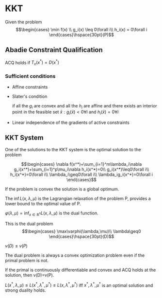 # KKT

Given the problem
$$\begin{cases}
  \min f(x) \\
  g_i(x) \leq 0\forall i\\
  h_i(x) = 0\forall i
\end{cases}\hspace{30pt}(P)$$

## Abadie Constraint Qualification

ACQ holds if $T_x(x^*)=D(x^*)$

### Sufficient conditions

- Affine constraints
- Slater's condition

  if all the $g_i$ are convex and all the $h_i$ are affine and there exists an interior point in the feasible set $\bar{x}:g_i(\bar{x})<0\forall i$ and $h_i(\bar{x})=0\forall i$

- Linear independence of the gradients of active constraints

## KKT System

One of the solutions to the KKT system is the optimal solution to the problem

$$\begin{cases}
  \nabla f(x^*)+\sum_{i=1}^m\lambda_i\nabla g_i(x^*)+\sum_{i=1}^p\mu_i\nabla h_i(x^*)=0\\
  g_i(x^*)\leq0\forall i\\
  h_i(x^*)=0\forall i\\
  \lambda_i\geq0\forall i\\
  \lambda_ig_i(x^*)=0\forall i
\end{cases}$$

If the problem is convex the solution is a global optimum.

The $\inf L(x,\lambda,\mu)$ is the Lagrangian relaxation of the problem P, provides a lower bound to the optimal value of P.

$\varphi(\lambda,\mu)=\inf_{x\in\mathbb{R}^n}L(x,\lambda,\mu)$ is the dual function.

This is the dual problem
$$\begin{cases}
  \max\varphi(\lambda,\mu)\\
  \lambda\geq0
\end{cases}\hspace{30pt}(D)$$

$v(D)\leq v(P)$

The dual problem is always a convex optimization problem even if the primal problem is not.

If the primal is continuously differentiable and convex and ACQ holds at the solution, then v(D)=v(P).

$L(x^*,\lambda,\mu)\leq L(x^*,\lambda^*,\mu^*)\leq L(x,\lambda^*,\mu^*)$ iff $x^*,\lambda^*,\mu^*$ is an optimal solution and strong duality holds.
